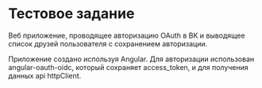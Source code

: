 # Тестовое задание
Веб приложение, проводящее авторизацию OAuth в ВК и выводящее список друзей пользователя с сохранением авторизации.

Приложение создано используя Angular. Для авторизации использован angular-oauth-oidc, который сохраняет access_token, и для получения данных api httpClient.
